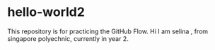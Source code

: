 # hello-world2
This repository is for practicing the GitHub Flow.
Hi I am selina , from singapore polyechnic, currently in year 2.
